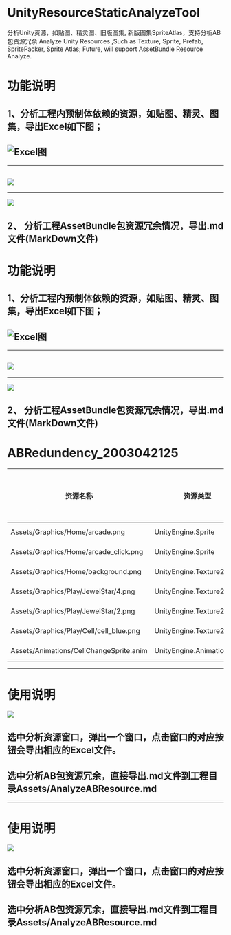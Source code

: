 # UnityResourceStaticAnalyzeTool
分析Unity资源，如贴图、精灵图、旧版图集, 新版图集SpriteAtlas，支持分析AB包资源冗余 Analyze Unity Resources ,Such as Texture, Sprite, Prefab, SpritePacker, Sprite Atlas; Future, will support AssetBundle Resource Analyze. 

# 功能说明

## 1、分析工程内预制体依赖的资源，如贴图、精灵、图集，导出Excel如下图；
![Excel图](https://i.imgur.com/e4XKuOw.png)    
-------------------------
-----
![](https://i.imgur.com/nSBpucx.png)    
--------------
---------------------
![](https://i.imgur.com/9OsII7z.png)  
## 2、 分析工程AssetBundle包资源冗余情况，导出.md文件(MarkDown文件)  

# 功能说明

## 1、分析工程内预制体依赖的资源，如贴图、精灵、图集，导出Excel如下图；
![Excel图](https://i.imgur.com/e4XKuOw.png)    
-------------------------
-----
![](https://i.imgur.com/nSBpucx.png)    
--------------
---------------------
![](https://i.imgur.com/9OsII7z.png)  
## 2、 分析工程AssetBundle包资源冗余情况，导出.md文件(MarkDown文件) 
 
# ABRedundency_2003042125  
资源名称 | 资源类型 | 资源大小 | AB文件数量 | AB文件名
---|---|---|---|---
Assets/Graphics/Home/arcade.png|UnityEngine.Sprite|107.0 KB|1|`D:/下载文件/游戏蛮牛源码/一个消消乐工程/Assets/StreamingAssets/333`
Assets/Graphics/Home/arcade_click.png|UnityEngine.Sprite|107.0 KB|1|`D:/下载文件/游戏蛮牛源码/一个消消乐工程/Assets/StreamingAssets/333`
Assets/Graphics/Home/background.png|UnityEngine.Texture2D|1.5 MB|1|`D:/下载文件/游戏蛮牛源码/一个消消乐工程/Assets/StreamingAssets/333`
Assets/Graphics/Play/JewelStar/4.png|UnityEngine.Texture2D|37.5 KB|1|`D:/下载文件/游戏蛮牛源码/一个消消乐工程/Assets/StreamingAssets/33333444`
Assets/Graphics/Play/JewelStar/2.png|UnityEngine.Texture2D|37.5 KB|1|`D:/下载文件/游戏蛮牛源码/一个消消乐工程/Assets/StreamingAssets/33333444`
Assets/Graphics/Play/Cell/cell_blue.png|UnityEngine.Texture2D|37.5 KB|1|`D:/下载文件/游戏蛮牛源码/一个消消乐工程/Assets/StreamingAssets/33333444`
Assets/Animations/CellChangeSprite.anim|UnityEngine.AnimationClip||1|`D:/下载文件/游戏蛮牛源码/一个消消乐工程/Assets/StreamingAssets/33333444`


-----------------------
# 使用说明
![](https://i.imgur.com/P4Ss2On.png)
## 选中分析资源窗口，弹出一个窗口，点击窗口的对应按钮会导出相应的Excel文件。
## 选中分析AB包资源冗余，直接导出.md文件到工程目录Assets/AnalyzeABResource.md


-----------------------
# 使用说明
![](https://i.imgur.com/P4Ss2On.png)
## 选中分析资源窗口，弹出一个窗口，点击窗口的对应按钮会导出相应的Excel文件。
## 选中分析AB包资源冗余，直接导出.md文件到工程目录Assets/AnalyzeABResource.md
